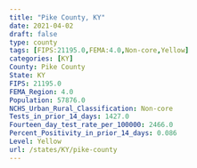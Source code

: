 ```yaml
---
title: "Pike County, KY"
date: 2021-04-02
draft: false
type: county
tags: [FIPS:21195.0,FEMA:4.0,Non-core,Yellow]
categories: [KY]
County: Pike County
State: KY
FIPS: 21195.0
FEMA_Region: 4.0
Population: 57876.0
NCHS_Urban_Rural_Classification: Non-core
Tests_in_prior_14_days: 1427.0
Fourteen_day_test_rate_per_100000: 2466.0
Percent_Positivity_in_prior_14_days: 0.086
Level: Yellow
url: /states/KY/pike-county
---
```



